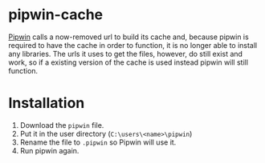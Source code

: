 # pipwin-cache
[Pipwin](https://github.com/lepisma/pipwin) calls a now-removed url to build its cache and, because pipwin is required to have the cache in order to function, it is no longer able to install any libraries.
The urls it uses to get the files, however, do still exist and work, so if a existing version of the cache is used instead pipwin will still function.

# Installation
1. Download the `pipwin` file.
2. Put it in the user directory (`C:\users\<name>\pipwin`)
3. Rename the file to `.pipwin` so Pipwin will use it.
4. Run pipwin again.
